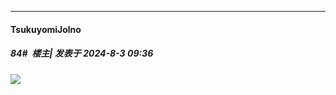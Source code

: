 ﻿
*****

####  TsukuyomiJolno  
##### 84#         楼主| 发表于 2024-8-3 09:36

<img src="https://p.sda1.dev/18/1924d6b6b8a05fc29f847ff8e8e674f4/image.jpg" referrerpolicy="no-referrer">

